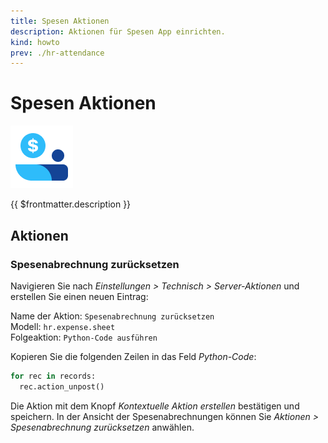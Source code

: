 ```yaml
---
title: Spesen Aktionen
description: Aktionen für Spesen App einrichten.
kind: howto
prev: ./hr-attendance
---
```

# Spesen Aktionen
![icons_odoo_hr_expense](attachments/icons_odoo_hr_expense.png)

{{ $frontmatter.description }}

## Aktionen

### Spesenabrechnung zurücksetzen

Navigieren Sie nach *Einstellungen > Technisch > Server-Aktionen* und erstellen Sie einen neuen Eintrag:

Name der Aktion: `Spesenabrechnung zurücksetzen`\
Modell: `hr.expense.sheet`\
Folgeaktion: `Python-Code ausführen`

Kopieren Sie die folgenden Zeilen in das Feld *Python-Code*:

```python
for rec in records:  
  rec.action_unpost()
```

Die Aktion mit dem Knopf *Kontextuelle Aktion erstellen* bestätigen und speichern. In der Ansicht der Spesenabrechnungen können Sie *Aktionen > Spesenabrechnung zurücksetzen* anwählen.